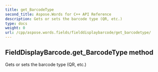 ```yaml
---
title: get_BarcodeType
second_title: Aspose.Words for C++ API Reference
description: Gets or sets the barcode type (QR, etc.) 
type: docs
weight: 0
url: /cpp/aspose.words.fields/fielddisplaybarcode/get_barcodetype/
---
```

## FieldDisplayBarcode.get_BarcodeType method


Gets or sets the barcode type (QR, etc.) 

